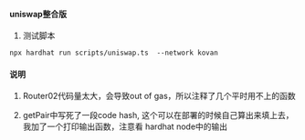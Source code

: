 

#### uniswap整合版

1. 测试脚本

`npx hardhat run scripts/uniswap.ts  --network kovan`


#### 说明

1. Router02代码量太大，会导致out of gas，所以注释了几个平时用不上的函数

2. getPair中写死了一段code hash, 这个可以在部署的时候自己算出来填上去，我加了一个打印输出函数，注意看 hardhat node中的输出



